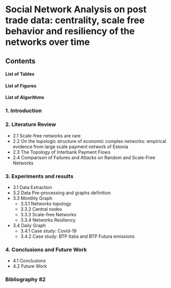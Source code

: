 # Social Network Analysis on post trade data: centrality, scale free behavior and resiliency of the networks over time

## Contents

#### List of Tables 
#### List of Figures
#### List of Algorithms 

### 1. Introduction 
### 2. Literature Review 
- 2.1 Scale-free networks are rare 
- 2.2 On the topologic structure of economic complex networks: empirical evidence from large scale payment network of Estonia
- 2.3 The Topology of Interbank Payment Flows 
- 2.4 Comparison of Failures and Attacks on Random and Scale-Free Networks
### 3. Experiments and results
- 3.1 Data Extraction 
- 3.2 Data Pre-processing and graphs definition 
- 3.3 Monthly Graph 
  - 3.3.1 Networks topology 
  - 3.3.2 Central nodes
  - 3.3.3 Scale-free Networks 
  - 3.3.4 Networks Resiliency 
- 3.4 Daily Graph
  - 3.4.1 Case study: Covid-19
  - 3.4.2 Case study: BTP Italia and BTP Futura emissions 
### 4. Conclusions and Future Work
- 4.1 Conclusions
- 4.2 Future Work 
### Bibliography 82






